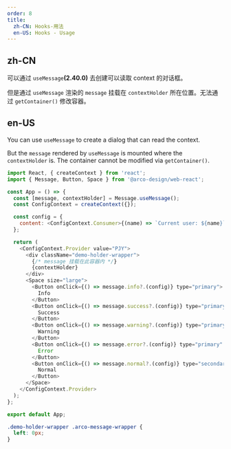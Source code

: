 ```yaml
---
order: 8
title:
  zh-CN: Hooks-用法
  en-US: Hooks - Usage
---
```


## zh-CN

可以通过 `useMessage`**(2.40.0)** 去创建可以读取 context 的对话框。

但是通过 `useMessage` 渲染的 `message` 挂载在 `contextHolder` 所在位置。无法通过 `getContainer()` 修改容器。

## en-US

You can use `useMessage` to create a dialog that can read the context.

But the `message` rendered by `useMessage` is mounted where the `contextHolder` is. The container cannot be modified via `getContainer()`.



```js
import React, { createContext } from 'react';
import { Message, Button, Space } from '@arco-design/web-react';

const App = () => {
  const [message, contextHolder] = Message.useMessage();
  const ConfigContext = createContext({});

  const config = {
    content: <ConfigContext.Consumer>{(name) => `Current user: ${name}`}</ConfigContext.Consumer>,
  };

  return (
    <ConfigContext.Provider value="PJY">
      <div className="demo-holder-wrapper">
        {/* message 挂载在此容器内 */}
        {contextHolder}
      </div>
      <Space size="large">
        <Button onClick={() => message.info?.(config)} type="primary">
          Info
        </Button>
        <Button onClick={() => message.success?.(config)} type="primary" status="success">
          Success
        </Button>
        <Button onClick={() => message.warning?.(config)} type="primary" status="warning">
          Warning
        </Button>
        <Button onClick={() => message.error?.(config)} type="primary" status="danger">
          Error
        </Button>
        <Button onClick={() => message.normal?.(config)} type="secondary">
          Normal
        </Button>
      </Space>
    </ConfigContext.Provider>
  );
};

export default App;
```

```css
.demo-holder-wrapper .arco-message-wrapper {
  left: 0px;
}
```
